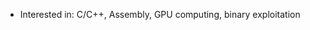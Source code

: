 - Interested in: C/C++, Assembly, GPU computing, binary exploitation

<!---
Kyjko/Kyjko is a ✨ special ✨ repository because its `README.md` (this file) appears on your GitHub profile.
You can click the Preview link to take a look at your changes.
--->
